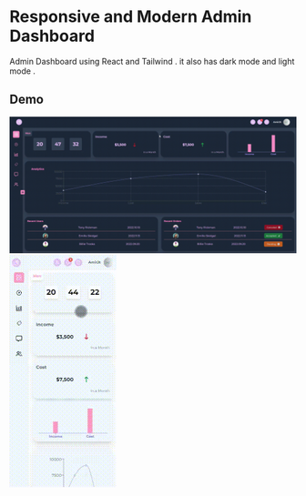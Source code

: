 # Responsive and Modern Admin Dashboard
Admin Dashboard using React and Tailwind .
it also has dark mode and light mode . 
## Demo
[![Watch the Video](/public/maingif.gif)](https://github.com/Amirjt/Admin-Dashboard-With-React-js/assets/149194772/f5030d2e-28a9-4c47-9fcf-d578e5eaf6a4)
[![Watch the Video](/public/mobile.gif)](https://github.com/Amirjt/Admin-Dashboard-With-React-js/assets/149194772/fe3d1243-982c-413c-ab09-69a927ef3b4b)

